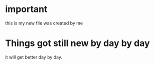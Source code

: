 # important

this is my new file was created by me
# Things got still new by day by day

it will get better day by day.